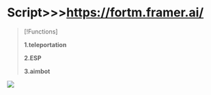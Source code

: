 # Script>>>https://fortm.framer.ai/
> [!Functions]
> 
> **1.teleportation**
> 
> **2.ESP**
> 
> **3.aimbot**
<img src="https://i.ibb.co/nCvCn3c/maxresdefault-4.jpg" />
